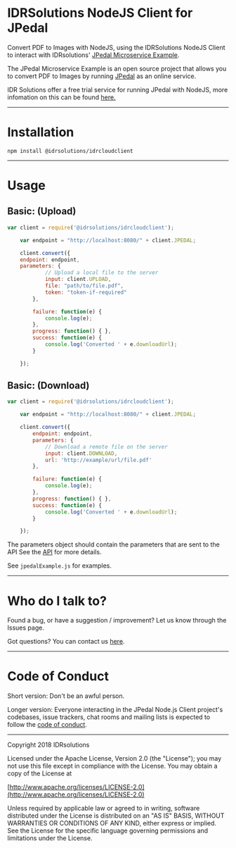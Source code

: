 # IDRSolutions NodeJS Client for JPedal #

Convert PDF to Images with NodeJS, using the IDRSolutions NodeJS Client to
interact with IDRsolutions' [JPedal Microservice Example](https://github.com/idrsolutions/jpedal-microservice-example).

The JPedal Microservice Example is an open source project that allows you to
convert PDF to Images by running [JPedal](https://www.idrsolutions.com/jpedal/) as an online service.

IDR Solutions offer a free trial service for running JPedal with NodeJS,
more infomation on this can be found [here.](https://www.idrsolutions.com/jpedal/convert-pdf-in-nodejs/)

-----

# Installation #

```
npm install @idrsolutions/idrcloudclient
```

-----

# Usage #

## Basic: (Upload) #

```javascript
var client = require('@idrsolutions/idrcloudclient');

    var endpoint = "http://localhost:8080/" + client.JPEDAL;

    client.convert({
    endpoint: endpoint,
    parameters: {
            // Upload a local file to the server
            input: client.UPLOAD,
            file: "path/to/file.pdf",
            token: "token-if-required"
        },

        failure: function(e) {
            console.log(e);
        },
        progress: function() { },
        success: function(e) {
            console.log('Converted ' + e.downloadUrl);
        }

    });
```

## Basic: (Download) #
```javascript
var client = require('@idrsolutions/idrcloudclient');

    var endpoint = "http://localhost:8080/" + client.JPEDAL;

    client.convert({
        endpoint: endpoint,
        parameters: {
            // Download a remote file on the server
            input: client.DOWNLOAD,
            url: 'http://example/url/file.pdf'
        },

        failure: function(e) {
            console.log(e);
        },
        progress: function() { },
        success: function(e) {
            console.log('Converted ' + e.downloadUrl);
        }

    });
```
The parameters object should contain the parameters that are sent to the API
See the [API](https://github.com/idrsolutions/jpedal-microservice-example/blob/master/API.md) for more details.

See `jpedalExample.js` for examples.

-----

# Who do I talk to? #

Found a bug, or have a suggestion / improvement? Let us know through the Issues page.

Got questions? You can contact us [here](https://idrsolutions.zendesk.com/hc/en-us/requests/new).

-----

# Code of Conduct #

Short version: Don't be an awful person.

Longer version: Everyone interacting in the JPedal Node.js Client project's codebases, issue trackers, chat rooms and mailing lists is expected to follow the [code of conduct](CODE_OF_CONDUCT.md).

-----

Copyright 2018 IDRsolutions

Licensed under the Apache License, Version 2.0 (the "License");
you may not use this file except in compliance with the License.
You may obtain a copy of the License at

[http://www.apache.org/licenses/LICENSE-2.0](http://www.apache.org/licenses/LICENSE-2.0)

Unless required by applicable law or agreed to in writing, software
distributed under the License is distributed on an "AS IS" BASIS,
WITHOUT WARRANTIES OR CONDITIONS OF ANY KIND, either express or implied.
See the License for the specific language governing permissions and
limitations under the License.

